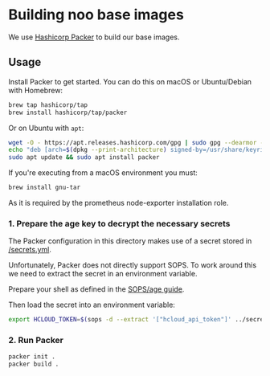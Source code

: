# Building noo base images

We use [Hashicorp Packer](https://www.packer.io/) to build our base images.

## Usage

Install Packer to get started. You can do this on macOS or Ubuntu/Debian with Homebrew:

```bash
brew tap hashicorp/tap
brew install hashicorp/tap/packer
```

Or on Ubuntu with `apt`:

```bash
wget -O - https://apt.releases.hashicorp.com/gpg | sudo gpg --dearmor -o /usr/share/keyrings/hashicorp-archive-keyring.gpg
echo "deb [arch=$(dpkg --print-architecture) signed-by=/usr/share/keyrings/hashicorp-archive-keyring.gpg] https://apt.releases.hashicorp.com $(lsb_release -cs) main" | sudo tee /etc/apt/sources.list.d/hashicorp.list
sudo apt update && sudo apt install packer
```

If you're executing from a macOS environment you must:

```bash
brew install gnu-tar
```

As it is required by the prometheus node-exporter installation role.

### 1. Prepare the age key to decrypt the necessary secrets

The Packer configuration in this directory makes use of a secret stored in [/secrets.yml](/secrets.yml).

Unfortunately, Packer does not directly support SOPS. To work around this we need to extract the secret in an environment variable.

Prepare your shell as defined in the [SOPS/age guide](/docs/early-secrets.md#usage).

Then load the secret into an environment variable:

```bash
export HCLOUD_TOKEN=$(sops -d --extract '["hcloud_api_token"]' ../secrets.yml)
```

### 2. Run Packer

```bash
packer init .
packer build .
```
